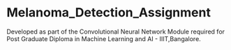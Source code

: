 # Melanoma_Detection_Assignment
Developed as part of the Convolutional Neural Network Module required for Post Graduate Diploma in Machine Learning and AI - IIIT,Bangalore.
